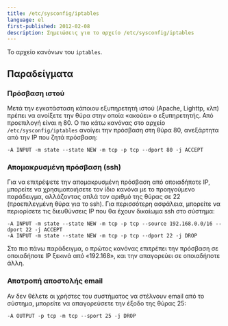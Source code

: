 ```yaml
---
title: /etc/sysconfig/iptables
language: el
first-published: 2012-02-08
description: Σημειώσεις για το αρχείο /etc/sysconfig/iptables
---
```


Το αρχείο κανόνων του `iptables`.

Παραδείγματα
------------

### Πρόσβαση ιστού ###

Μετά την εγκατάσταση κάποιου εξυπηρετητή ιστού (Apache, Lighttp, κλπ) 
πρέπει να ανοίξετε την θύρα στην οποία «ακούει» ο εξυπηρετητής. Από 
προεπιλογή είναι η 80. Ο πιο κάτω κανόνας στο αρχείο `/etc/sysconfig/iptables` 
ανοίγει την πρόσβαση στη θύρα 80, ανεξάρτητα από την IP που ζητά πρόσβαση:

    -A INPUT -m state --state NEW -m tcp -p tcp --dport 80 -j ACCEPT

### Απομακρυσμένη πρόσβαση (ssh) ###

Για να επιτρέψετε την απομακρυσμένη πρόσβαση από οποιαδήποτε IP, μπορείτε να χρησιμοποιήσετε τον ίδιο κανόνα με το προηγούμενο παράδειγμα, αλλάζοντας απλά τον αριθμό της θύρας σε 22 (προεπιλεγμένη θύρα για το ssh). Για περισσότερη ασφάλεια, μπορείτε να περιορίσετε τις διευθύνσεις IP που θα έχουν δικαίωμα ssh στο σύστημα: 


    -A INPUT -m state --state NEW -m tcp -p tcp --source 192.168.0.0/16 --dport 22 -j ACCEPT
    -A INPUT -m state --state NEW -m tcp -p tcp --dport 22 -j DROP


Στο πιο πάνω παράδειγμα, ο πρώτος κανόνας επιτρέπει την πρόσβαση σε οποιαδήποτε IP ξεκινά από «192.168», και την απαγορεύει σε οποιαδήποτε άλλη. 

### Αποτροπή αποστολής email ###

Αν δεν θέλετε οι χρήστες του συστήματος να στέλνουν email από το σύστημα, μπορείτε να απαγορεύσετε την έξοδο της θύρας 25: 

    -A OUTPUT -p tcp -m tcp --sport 25 -j DROP

